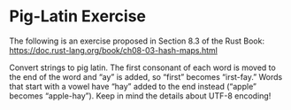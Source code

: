 # Pig-Latin Exercise

The following is an exercise proposed in Section 8.3 of the Rust Book: https://doc.rust-lang.org/book/ch08-03-hash-maps.html

Convert strings to pig latin. The first consonant of each word is moved to the end of the word and “ay” is added, so “first” becomes “irst-fay.” Words that start with a vowel have “hay” added to the end instead (“apple” becomes “apple-hay”). Keep in mind the details about UTF-8 encoding!
